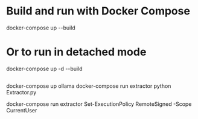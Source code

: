 # Build and run with Docker Compose
docker-compose up --build

# Or to run in detached mode
docker-compose up -d --build

##
docker-compose up ollama
docker-compose run extractor python Extractor.py


docker-compose run extractor
Set-ExecutionPolicy RemoteSigned -Scope CurrentUser
